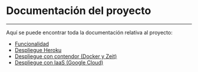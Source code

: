 # Documentación del proyecto
---
Aquí se puede encontrar toda la documentación relativa al proyecto:
- [Funcionalidad](https://github.com/AGCarlos/IV_1819_Proyecto/blob/master/doc/funcionalidad.md)
- [Despliegue Heroku](https://github.com/AGCarlos/IV_1819_Proyecto/blob/master/doc/despliegueHeroku.md)
- [Despliegue con contendor (Docker y Zeit)](https://github.com/AGCarlos/IV_1819_Proyecto/blob/master/doc/despliegueContenedor.md)
- [Despliegue con IaaS (Google Cloud)](https://github.com/AGCarlos/IV_1819_Proyecto/blob/master/doc/despliegueGoogleCloud.md)
